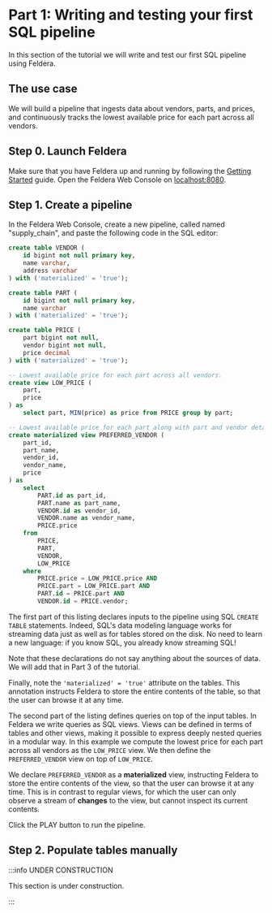 # Part 1: Writing and testing your first SQL pipeline

In this section of the tutorial we will write and test our first SQL pipeline using Feldera.

## The use case

We will build a pipeline that ingests data about
vendors, parts, and prices, and continuously tracks the lowest available
price for each part across all vendors.

## Step 0. Launch Feldera

Make sure that you have Feldera up and running by following the [Getting
Started](/docker.md) guide.  Open the Feldera Web Console on
[localhost:8080](http://localhost:8080).

## Step 1. Create a pipeline

In the Feldera Web Console,
create a new pipeline, called named "supply_chain", and paste the following code
in the SQL editor:

```sql
create table VENDOR (
    id bigint not null primary key,
    name varchar,
    address varchar
) with ('materialized' = 'true');

create table PART (
    id bigint not null primary key,
    name varchar
) with ('materialized' = 'true');

create table PRICE (
    part bigint not null,
    vendor bigint not null,
    price decimal
) with ('materialized' = 'true');

-- Lowest available price for each part across all vendors.
create view LOW_PRICE (
    part,
    price
) as
    select part, MIN(price) as price from PRICE group by part;

-- Lowest available price for each part along with part and vendor details.
create materialized view PREFERRED_VENDOR (
    part_id,
    part_name,
    vendor_id,
    vendor_name,
    price
) as
    select
        PART.id as part_id,
        PART.name as part_name,
        VENDOR.id as vendor_id,
        VENDOR.name as vendor_name,
        PRICE.price
    from
        PRICE,
        PART,
        VENDOR,
        LOW_PRICE
    where
        PRICE.price = LOW_PRICE.price AND
        PRICE.part = LOW_PRICE.part AND
        PART.id = PRICE.part AND
        VENDOR.id = PRICE.vendor;
```

The first part of this listing declares inputs to the pipeline
using SQL `CREATE TABLE` statements.
Indeed, SQL's data modeling language works for streaming
data just as well as for tables stored on the disk.  No need to learn a new
language: if you know SQL, you already know streaming SQL!

Note that these declarations do not say anything
about the sources of data.  We will add that in Part 3 of the tutorial.

Finally, note the `'materialized' = 'true'` attribute on the
tables.  This annotation instructs Feldera to store the entire contents of the table,
so that the user can browse it at any time.

The second part of the listing defines queries on top of the input tables.
In Feldera we write queries as SQL views.
Views can be defined in terms of
tables and other views, making it possible to express deeply nested queries
in a modular way.
In this example we compute the lowest price for each part
across all vendors as the `LOW_PRICE` view. We then define the `PREFERRED_VENDOR`
view on top of `LOW_PRICE`.

We declare `PREFERRED_VENDOR` as a **materialized** view, instructing Feldera to
store the entire contents of the view, so that the user can browse it at any time.
This is in contrast to regular views, for which the user can only observe a stream
of **changes** to the view, but cannot inspect its current contents.

Click the PLAY button to run the pipeline.

## Step 2. Populate tables manually

:::info UNDER CONSTRUCTION

This section is under construction.

:::

<!-- ## Step 3. Make changes

:::note

The Web Console does not yet support deleting records.  Use the REST API
described in the next part of the tutorial instead.

:::

## Step 6. Stop the pipeline

Click the stop icon <icon icon="bx:stop-circle" /> to shut down the pipeline.

:::caution

All pipeline state will be lost.

::: -->

<!-- ## Takeaways

Let us recap what we have learned so far:

- Feldera executes **programs** written in standard SQL, using `CREATE TABLE` and `CREATE VIEW` statements.
  - `CREATE TABLE` statements define a schema for input data.
  - `CREATE VIEW` statements define queries over input tables and other views.

- A SQL program is instantiated as part of a **pipeline**.

- Feldera evaluates queries **continuously**, updating their results
  as input data changes. -->
